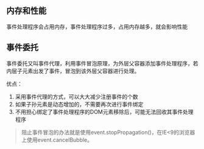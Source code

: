 
## 内存和性能
事件处理程序会占用内存，事件处理程序过多，占用内存越多，就会影响性能

## 事件委托
事件委托又叫事件代理，利用事件冒泡原理，为外层父容器添加事件处理程序，若内层子元素出发了事件，冒泡到该外层父容器进行处理。


优点：
1. 采用事件代理的方式，可以大大减少注册事件的个数
2. 如果子孙元素是动态增加的，不需要再次进行事件绑定
3. 不用担心绑定了事件处理程序的DOM元素移除后，可能无法回收其事件处理程序

> 阻止事件冒泡的办法就是使用event.stopPropagation()，在IE<9的浏览器上使用event.cancelBubble。

